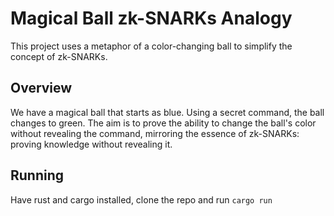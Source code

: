 # Magical Ball zk-SNARKs Analogy
This project uses a metaphor of a color-changing ball to simplify the concept of zk-SNARKs.

## Overview
We have a magical ball that starts as blue. Using a secret command, the ball changes to green. The aim is to prove the ability to change the ball's color without revealing the command, mirroring the essence of zk-SNARKs: proving knowledge without revealing it.

## Running
Have rust and cargo installed, clone the repo and run `cargo run`